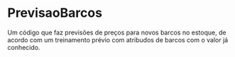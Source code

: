 # PrevisaoBarcos
 Um código que faz previsões de preços para novos barcos no estoque, de acordo com um treinamento prévio com atribudos de barcos com o valor já conhecido.
